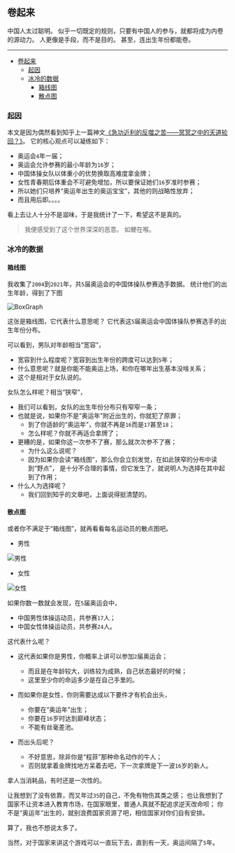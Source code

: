 ## 卷起来

中国人太过聪明。
似乎一切既定的规则，只要有中国人的参与，就都将成为内卷的源动力。
人更像是手段，而不是目的。
甚至，连出生年份都能卷。

---

- [卷起来](#卷起来)
  - [起因](#起因)
  - [冰冷的数据](#冰冷的数据)
    - [箱线图](#箱线图)
    - [散点图](#散点图)

### 起因

本文是因为偶然看到知乎上一篇神文[《急功近利的反噬之苦——冥冥之中的天道轮回？》](https://zhuanlan.zhihu.com/p/130962420 "《急功近利的反噬之苦——冥冥之中的天道轮回？》")。
它的核心观点可以凝练如下：

- 奥运会`4`年一届；
- 奥运会允许参赛的最小年龄为`16`岁；
- 中国体操女队以体重小的优势换取高难度拿金牌；
- 女性青春期后体重会不可避免增加，所以要保证她们`16`岁准时参赛；
- 所以她们只培养“奥运年出生的奥运宝宝”，其他的则战略性放弃；
- 而且用后即。。。。

看上去让人十分不是滋味，于是我统计了一下，希望这不是真的。

> 我便感受到了这个世界深深的恶意。
> 如鲠在喉。

### 冰冷的数据

#### 箱线图

我收集了`2004`到`2021`年，共`5`届奥运会的中国体操队参赛选手数据。
统计他们的出生年龄，得到了下图

![BoxGraph](BoxGraph.png)

这张是箱线图，它代表什么意思呢？
它代表这`5`届奥运会中国体操队参赛选手的出生年份分布。

可以看到，男队对年龄相当“宽容”，

- 宽容到什么程度呢？宽容到出生年份的跨度可以达到`5`年；
- 什么意思呢？就是你能不能奥运上场，和你在哪年出生基本没啥关系；
- 这个是相对于女队说的。

女队怎么样呢？相当“狭窄”，

- 我们可以看到，女队的出生年份分布只有窄窄一条；
- 也就是说，如果你不是“奥运年”附近出生的，你就犯了原罪；
  - 到了你适龄的“奥运年”，你就不再是`16`而是`17`甚至`18`；
  - 怎么样呢？你就不再适合拿牌了；
- 更糟的是，如果你这一次参不了赛，那么就次次参不了赛；
  - 为什么这么说呢？
  - 因为如果你会读“箱线图”，那么你会立刻发觉，在如此狭窄的分布中读到“野点”，
    是十分不合理的事情，但它发生了，就说明人为选择在其中起到了作用；
- 什么人为选择呢？
  - 我们回到知乎的文章吧，上面说得挺清楚的。


#### 散点图

或者你不满足于“箱线图”，就再看看每名运动员的散点图吧。

- 男性

![男性](Male.png)

- 女性

![女性](Female.png)

如果你数一数就会发现，在`5`届奥运会中，

- 中国男性体操运动员，共参赛`17`人；
- 中国女性体操运动员，共参赛`24`人。

这代表什么呢？

- 这代表如果你是男性，你概率上讲可以参加`2`届奥运会；
  - 而且是在年龄较大，训练较为成熟，自己状态最好的时候；
  - 这里至少你的命运多少是在自己手里的。

- 而如果你是女性，你则需要达成以下要件才有机会出头，
  - 你要在“奥运年”出生；
  - 你要在`16`岁时达到巅峰状态；
  - 不能有丝毫差池。

- 而出头后呢？
  - 不好意思，除非你是“程菲”那种命名动作的牛人；
  - 否则就拿着金牌找地方呆着去吧，下一次拿牌是下一波`16`岁的新人。

拿人当消耗品，有时还是一次性的。

让我想到了没有依靠，而又年过`35`的自己，不免有物伤其类之感；
也让我想到了国家不让资本进入教育市场，在国家眼里，普通人真就不配追求逆天改命呗；
你不是“奥运年”出生的，就别浪费国家资源了吧，相信国家对你们自有安排。

算了，我也不想说太多了。

当然，对于国家来讲这个游戏可以一直玩下去，直到有一天，奥运间隔了`5`年。